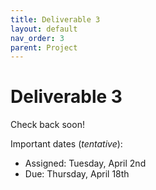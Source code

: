 ```yaml
---
title: Deliverable 3
layout: default
nav_order: 3
parent: Project
---
```

# Deliverable 3

Check back soon!

Important dates (_tentative_):
- Assigned: Tuesday, April 2nd
- Due: Thursday, April 18th